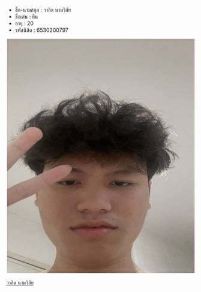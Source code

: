 - ชื่อ-นามสกุล : วาลิด นามวิลัย
- ชื่อเล่น : ยีน
- อายุ : 20
- รหัสนิสิต : 6530200797

<p align="center">
  <img src="P001.jpg" width="500" height="625" alt="student">
</p>

[วาลิด นามวิลัย](https://9Jell.github.io/webpage)
